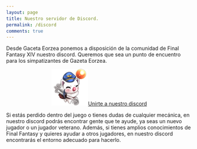 ```yaml
---
layout: page
title: Nuestro servidor de Discord.
permalink: /discord
comments: true
---
```

Desde Gaceta Eorzea ponemos a disposición de la comunidad de Final Fantasy XIV nuestro discord. Queremos que sea un punto de encuentro para los simpatizantes de Gazeta Eorzea.

<p align="center">
<img src="assets/images/logo.png" height="100"><a target="_blank" href="https://discord.gg/aKWGbAV7RV" class="btn btn-info">Unirte a nuestro discord <i class="fab fa-discord"></i></a>
</p>

Si estás perdido dentro del juego o tienes dudas de cualquier mecánica, en nuestro discord podrás encontrar gente que te ayude, ya seas un nuevo jugador o un jugador veterano. Además, si tienes amplios conocimientos de Final Fantasy y quieres ayudar a otros jugadores, en nuestro discord encontrarás el entorno adecuado para hacerlo.

